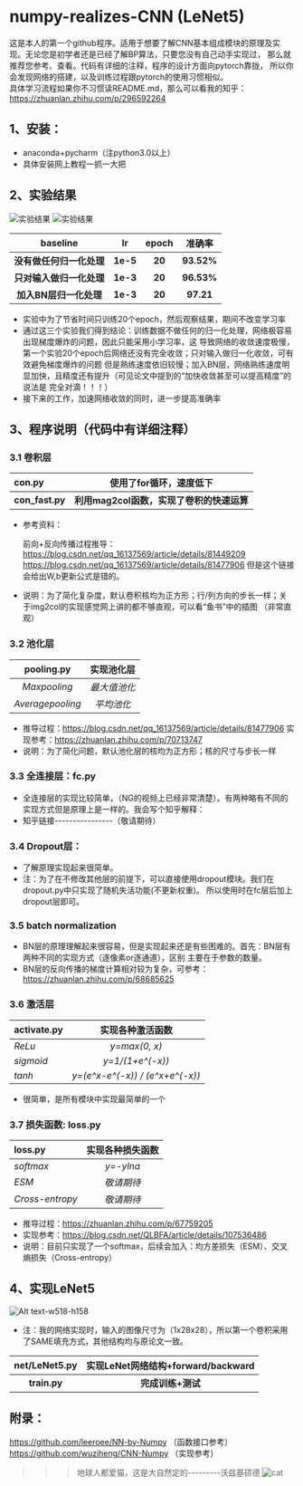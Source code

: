# 	numpy-realizes-CNN (LeNet5)

​	这是本人的第一个github程序。适用于想要了解CNN基本组成模块的原理及实现。无论您是初学者还是已经了解BP算法，只要您没有自己动手实现过，
那么就推荐您参考、查看。代码有详细的注释，程序的设计方面向pytorch靠拢，
所以你会发现网络的搭建，以及训练过程跟pytorch的使用习惯相似。  
具体学习流程如果你不习惯读README.md，那么可以看我的知乎：https://zhuanlan.zhihu.com/p/296592264

## 1、安装：
   * anaconda+pycharm（注python3.0以上）
   * 具体安装网上教程一抓一大把
   
   
## 2、实验结果

   ![实验结果](./pic/加入BN层实验结果/Figure_1.png)
   ![实验结果](./pic/加入BN层实验结果/Figure_2.png)
   
   <center>

|        baseline       |      lr       |    epoch   |      准确率     |
| :-------------------: | :----------:  | :-----:|:------------: | 
| **没有做任何归一化处理** |    **1e-5**   |    **20**  |    **93.52%**   |
| **只对输入做归一化处理** |    **1e-3**   |    **20**  |    **96.53%**   |
| **加入BN层归一化处理**   |    **1e-3**   |   **20**   |   **97.21**    |
</center>
   
   * 实验中为了节省时间只训练20个epoch，然后观察结果，期间不改变学习率
   * 通过这三个实验我们得到结论：训练数据不做任何的归一化处理，网络极容易出现梯度爆炸的问题，因此只能采用小学习率，这
   导致网络的收敛速度极慢，第一个实验20个epoch后网络还没有完全收敛；只对输入做归一化收敛，可有效避免梯度爆炸的问题
   但是熟练速度依旧较慢；加入BN层，网络熟练速度明显加快，且精度还有提升（可见论文中提到的“加快收敛甚至可以提高精度”的说法是
   完全对滴！！！）
   * 接下来的工作，加速网络收敛的同时，进一步提高准确率
   
   
## 3、程序说明（代码中有详细注释）

###  3.1 卷积层
<center>

| con.py           |  使用了for循环，速度低下       |
| :--------------- | :----------------------:   | 
| **con_fast.py**  |     **利用mag2col函数，实现了卷积的快速运算**    |
</center>
 
   * 参考资料：  
   
      
      前向+反向传播过程推导：
      https://blog.csdn.net/qq_16137569/article/details/81449209
      https://blog.csdn.net/qq_16137569/article/details/81477906
      但是这个链接会给出W,b更新公式是错的。
      
   * 说明：为了简化复杂度，默认卷积核均为正方形；行/列方向的步长一样；关于img2col的实现感觉网上讲的都不够直观，可以看“鱼书”中的插图
    （非常直观）


### 3.2 池化层
<center>

|     pooling.py    |  **实现池化层**  |
| :---------------: | :------------: | 
|    *Maxpooling*   |    *最大值池化*  |
| *Averagepooling*  |    *平均池化*   |

</center>

   * 推导过程：https://blog.csdn.net/qq_16137569/article/details/81477906
    实现参考：https://zhuanlan.zhihu.com/p/70713747
   * 说明：为了简化问题，默认池化层的核均为正方形；核的尺寸与步长一样


### 3.3 全连接层：fc.py
   * 全连接层的实现比较简单，（NG的视频上已经非常清楚）。有两种略有不同的实现方式但是原理上是一样的。我会写个知乎解释：
   * 知乎链接----------------（敬请期待）

### 3.4 Dropout层：
   * 了解原理实现起来很简单。
   * 注：为了在不修改其他层的前提下，可以直接使用dropout模块。我们在dropout.py中只实现了随机失活功能(不更新权重)。
   所以使用时在fc层后加上dropout层即可。
   
### 3.5 batch normalization
   * BN层的原理理解起来很容易，但是实现起来还是有些困难的。首先：BN层有两种不同的实现方式（逐像素or逐通道），区别
   主要在于参数的数量。
   * BN层的反向传播的梯度计算相对较为复杂，可参考：https://zhuanlan.zhihu.com/p/68685625

### 3.6 激活层
<center>

| activate.py    |     实现各种激活函数    |
| :------------- | :-----------------:  | 
|     *ReLu*     |     *y=max(0, x)*    |
|    *sigmoid*   |     *y=1/(1+e^(-x))*    |
|     *tanh*     |     *y=(e^x-e^(-x)) / (e^x+e^(-x))*    |
</center>

   * 很简单，是所有模块中实现最简单的一个


### 3.7 损失函数: loss.py
<center>

|     loss.py    |     实现各种损失函数    |
| :------------- | :-----------------:  | 
|    *softmax*   |     *y=-ylna*    |
|      *ESM*     |     *敬请期待*    |
| *Cross-entropy*|     *敬请期待*    |
</center>

   * 推导过程：https://zhuanlan.zhihu.com/p/67759205
   * 实现参考：https://blog.csdn.net/QLBFA/article/details/107536486
   * 说明：目前只实现了一个softmax，后续会加入：均方差损失（ESM）、交叉熵损失（Cross-entropy）

## 4、实现LeNet5

   ![Alt text-w518-h158](./pic/LeNet5.png)
   * 注：我的网络实现时，输入的图像尺寸为（1x28x28），所以第一个卷积采用了SAME填充方式，其他结构均与原论文一致。
<center>

|     net/LeNet5.py    |     实现LeNet网络结构+forward/backward    |
| :------------------: | :------------------------------------:  | 
|      **train.py**    |              **完成训练+测试**                |
</center>

  

## 附录：  
https://github.com/leeroee/NN-by-Numpy  （函数接口参考）  
https://github.com/wuziheng/CNN-Numpy  （实现参考）

>>> 地球人都爱猫，这是大自然定的---------沃兹基硕德
   ![cat](./pic/cat.jpg)


